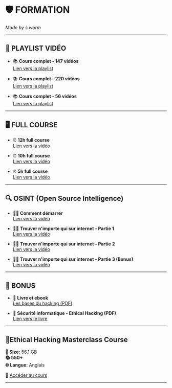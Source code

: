 # 🛡️ **FORMATION**

*Made by s.worm*

---

## 🎥 **PLAYLIST VIDÉO**

- 📚 **Cours complet - 147 vidéos**  
  [Lien vers la playlist](https://youtube.com/playlist?list=PLoIA0X2_zqE31xJe4jVMfUcQYlwFW0lbL&si=WpXFVMbrZygKr4Iv)

- 📚 **Cours complet - 220 vidéos**  
  [Lien vers la playlist](https://youtube.com/playlist?list=PLKS0AQTW863IdNyI5G-O0TWYbGhW6eaZ_&si=w65R5i9L-d1kkYcQ)

- 📚 **Cours complet - 56 vidéos**  
  [Lien vers la playlist](https://youtube.com/playlist?list=PL1hSAEEvtOapTU9KTdZM4wZKlt4DdATgO&si=UfEg4IvoW0Tu55G_)

---

## 🖥️ **FULL COURSE**

- ⏰ **12h full course**  
  [Lien vers la vidéo](https://youtu.be/fNzpcB7ODxQ?si=rvpTtvDeICt0VNPe)

- ⏰ **10h full course**  
  [Lien vers la vidéo](https://youtu.be/w_oxcjPOWos?si=N4Xff_4GZUAj3UEt)

- ⏰ **5h full course**  
  [Lien vers la vidéo](https://youtu.be/EZ_bUnO19jk?si=Id3LkAM6VGxGx7eS)

---

## 🔍 **OSINT (Open Source Intelligence)**

- 🕵️‍♂️ **Comment démarrer**  
  [Lien vers la vidéo](https://www.youtube.com/watch?v=AZvLBSlwCgo)

- 🕵️‍♂️ **Trouver n'importe qui sur internet - Partie 1**  
  [Lien vers la vidéo](https://www.youtube.com/watch?v=NqNg2SKtNAk)

- 🕵️‍♂️ **Trouver n'importe qui sur internet - Partie 2**  
  [Lien vers la vidéo](https://www.youtube.com/watch?v=ni8JS_IfBDk)

- 🕵️‍♂️ **Trouver n'importe qui sur internet - Partie 3 (Bonus)**  
  [Lien vers la vidéo](https://www.youtube.com/watch?v=23bC9GQLB38)

---

## 🎁 **BONUS**

- 📘 **Livre et ebook**  
  [Les bases du hacking (PDF)](https://ekladata.com/gulpzZVDEliLIx88zBHvp8UL5nM/Les-bases-du-hacking.pdf)

- 📗 **Sécurité Informatique - Ethical Hacking (PDF)**  
  [Lien vers le livre](https://repo.zenk-security.com/Magazine%20E-book/Securite%20Informatique%20-%20Ethical%20Hacking.pdf)

---

## 🔐**Ethical Hacking Masterclass Course**

**💾 Size:** 56.1 GB  
**📚 550+**  
**🌐 Langue:** Anglais

🔗 [Accéder au cours](https://drive.google.com/drive/folders/1mZwaNmPJB6OcGf-lSejIvbU8y2YxjDt4)

---
